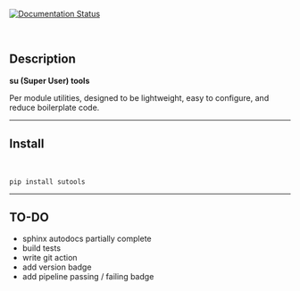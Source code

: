 [![Documentation Status](https://readthedocs.org/projects/sutools/badge/?version=latest)](https://sutools.readthedocs.io/en/latest/?badge=latest)

</br>

## Description

**su (Super User) tools**

Per module utilities, designed to be lightweight, easy to configure, and reduce boilerplate code.

***

## Install

</br>

```
pip install sutools
```
***

## TO-DO
* sphinx autodocs partially complete
* build tests
* write git action
* add version badge
* add pipeline passing / failing badge